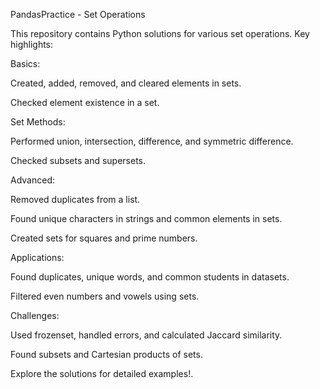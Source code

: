 PandasPractice - Set Operations

This repository contains Python solutions for various set operations. Key highlights:

Basics:

Created, added, removed, and cleared elements in sets.

Checked element existence in a set.


Set Methods:

Performed union, intersection, difference, and symmetric difference.

Checked subsets and supersets.


Advanced:

Removed duplicates from a list.

Found unique characters in strings and common elements in sets.

Created sets for squares and prime numbers.


Applications:

Found duplicates, unique words, and common students in datasets.

Filtered even numbers and vowels using sets.


Challenges:

Used frozenset, handled errors, and calculated Jaccard similarity.

Found subsets and Cartesian products of sets.


Explore the solutions for detailed examples!.


